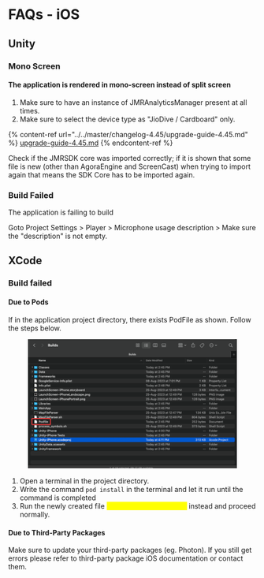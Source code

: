 # FAQs - iOS

## Unity

### Mono Screen

#### The application is rendered in mono-screen instead of split screen

1. Make sure to have an instance of JMRAnalyticsManager present at all times.
2. Make sure to select the device type as "JioDive / Cardboard" only.&#x20;

{% content-ref url="../../master/changelog-4.45/upgrade-guide-4.45.md" %}
[upgrade-guide-4.45.md](../../master/changelog-4.45/upgrade-guide-4.45.md)
{% endcontent-ref %}

Check if the JMRSDK core was imported correctly; if it is shown that some file is new (other than AgoraEngine and ScreenCast) when trying to import again that means the SDK Core has to be imported again.

### Build Failed

The application is failing to build

Goto Project Settings > Player > Microphone usage description > Make sure the "description" is not empty.

## XCode

### Build failed

#### Due to Pods

If in the application project directory, there exists PodFile as shown. Follow the steps below.

<figure><img src="../../.gitbook/assets/image (10).png" alt=""><figcaption></figcaption></figure>

1. Open a terminal in the project directory.
2. Write the command `pod install` in the terminal and let it run until the command is completed
3. Run the newly created file <mark style="color:yellow;">Unity-iPhone.workspace</mark> instead and proceed normally.

#### Due to Third-Party Packages

Make sure to update your third-party packages (eg. Photon). If you still get errors please refer to third-party package iOS documentation or contact them.
